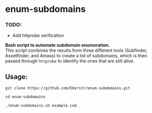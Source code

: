 # enum-subdomains

### TODO:  
- Add httprobe verification

**Bash script to automate subdomain enumeration.**  
This script combines the results from three different tools (Subfinder, Assetfinder, and Amass) to create a list of subdomains, which is then 
passed through `httprobe` to identify the ones that are still alive.

## Usage:
```
git clone https://github.com/Eberstr/enum-subdomains.git

cd enum-subdomains

./enum-subdomains.sh example.com
```
